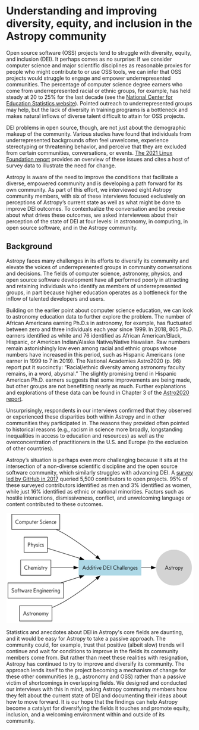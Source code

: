 # Understanding and improving diversity, equity, and inclusion in the Astropy community

Open source software (OSS) projects tend to struggle with diversity, equity, and inclusion (DEI). It perhaps comes as no surprise: If we consider computer science and major scientific disciplines as reasonable proxies for people who might contribute to or use OSS tools, we can infer that OSS projects would struggle to engage and empower underrepresented communities. The percentage of computer science degree earners who come from underrepresented racial or ethnic groups, for example, has held steady at 20 to 25% for the last decade (see the [National Center for Education Statistics website](https://nces.ed.gov/ipeds/)). Pointed outreach to underrepresented groups may help, but the lack of diversity in training programs is a bottleneck and makes natural inflows of diverse talent difficult to attain for OSS projects.

DEI problems in open source, though, are not just about the demographic makeup of the community. Various studies have found that individuals from underrepresented backgrounds often feel unwelcome, experience stereotyping or threatening behavior, and perceive that they are excluded from certain communities, conversations, or events. [The 2021 Linux Foundation report](https://8112310.fs1.hubspotusercontent-na1.net/hubfs/8112310/LF%20Research/2021%20DEI%20Survey%20-%20Report.pdf) provides an overview of these issues and cites a host of survey data to illustrate the need for change.

Astropy is aware of the need to improve the conditions that facilitate a diverse, empowered community and is developing a path forward for its own community. As part of this effort, we interviewed eight Astropy community members, with six of these interviews focused exclusively on perceptions of Astropy’s current state as well as what might be done to improve DEI outcomes. To contextualize the conversation and be precise about what drives these outcomes, we asked interviewees about their perception of the state of DEI at four levels: in astronomy, in computing, in open source software, and in the Astropy community.

## Background

Astropy faces many challenges in its efforts to diversify its community and elevate the voices of underrepresented groups in community conversations and decisions. The fields of computer science, astronomy, physics, and open source software development have all performed poorly in attracting and retaining individuals who identify as members of underrepresented groups, in part because higher education operates as a bottleneck for the inflow of talented developers and users.

Building on the earlier point about computer science education, we can look to astronomy education data to further explore the problem. The number of African Americans earning Ph.D.s in astronomy, for example, has fluctuated between zero and three individuals each year since 1999. In 2018, 805 Ph.D. earners identified as white and 76 identified as African American/Black, Hispanic, or American Indian/Alaska Native/Native Hawaiian. Raw numbers remain astonishingly low even among racial and ethnic groups whose numbers have increased in this period, such as Hispanic Americans (one earner in 1999 to 7 in 2019). The National Academies Astro2020 (p. 96) report put it succinctly: “Racial/ethnic diversity among astronomy faculty remains, in a word, abysmal.” The slightly promising trend in Hispanic American Ph.D. earners suggests that some improvements are being made, but other groups are not benefitting nearly as much. Further explanations and explorations of these data can be found in Chapter 3 of the [Astro2020 report](https://nap.nationalacademies.org/read/26141/chapter/1).

Unsurprisingly, respondents in our interviews confirmed that they observed or experienced these disparities both within Astropy and in other communities they participated in. The reasons they provided often pointed to historical reasons (e.g., racism in science more broadly, longstanding inequalities in access to education and resources) as well as the overconcentration of practitioners in the U.S. and Europe (to the exclusion of other countries).

Astropy’s situation is perhaps even more challenging because it sits at the intersection of a non-diverse scientific discipline and the open source software community, which similarly struggles with advancing DEI. A [survey led by GitHub in 2017](https://opensourcesurvey.org/2017/) queried 5,500 contributors to open projects. 95% of these surveyed contributors identified as men and 3% identified as women, while just 16% identified as ethnic or national minorities. Factors such as hostile interactions, dismissiveness, conflict, and unwelcoming language or content contributed to these outcomes.

![](img/additive_challenges.png)

Statistics and anecdotes about DEI in Astropy's core fields are daunting, and it would be easy for Astropy to take a passive approach. The community could, for example, trust that positive (albeit slow) trends will continue and wait for conditions to improve in the fields its community members come from. But rather than meet these realities with resignation, Astropy has continued to try to improve and diversify its community. The approach lends itself to the project becoming a mechanism of change for these other communities (e.g., astronomy and OSS) rather than a passive victim of shortcomings in overlapping fields. We designed and conducted our interviews with this in mind, asking Astropy community members how they felt about the current state of DEI and documenting their ideas about how to move forward. It is our hope that the findings can help Astropy become a catalyst for diversifying the fields it touches and promote equity, inclusion, and a welcoming environment within and outside of its community.
